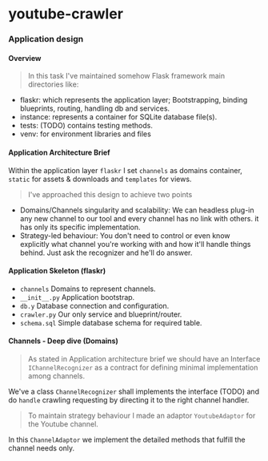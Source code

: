 # youtube-crawler

### Application design

#### Overview

> In this task I've maintained somehow Flask framework main directories like:
- flaskr: which represents the application layer; Bootstrapping, binding blueprints, routing, handling db and services.
- instance: represents a container for SQLite database file(s).
- tests: (TODO) contains testing methods.
- venv: for environment libraries and files 

#### Application Architecture Brief

Within the application layer `flaskr` I set `channels` as domains container, `static` for assets & downloads and `templates` for views.

> I've approached this design to achieve two points
- Domains/Channels singularity and scalability: We can headless plug-in any new channel to our tool and every channel has no link with others. it has only its specific implementation.
- Strategy-led behaviour: You don't need to control or even know explicitly what channel you're working with and how it'll handle things behind. Just ask the recognizer and he'll do answer.

#### Application Skeleton (flaskr)

- `channels` Domains to represent channels.
- `__init__.py` Application bootstrap.
- `db.y` Database connection and configuration.
- `crawler.py` Our only service and blueprint/router.
- `schema.sql` Simple database schema for required table.

#### Channels - Deep dive (Domains)

> As stated in Application architecture brief we should have an Interface `IChannelRecognizer` as a contract for defining minimal implementation among channels.

We've a class `ChannelRecognizer` shall implements the interface (TODO) and do `handle` crawling requesting by directing it to the right channel handler.

> To maintain strategy behaviour I made an adaptor `YoutubeAdaptor` for the Youtube channel.
 
In this `ChannelAdaptor` we implement the detailed methods that fulfill the channel needs only. 